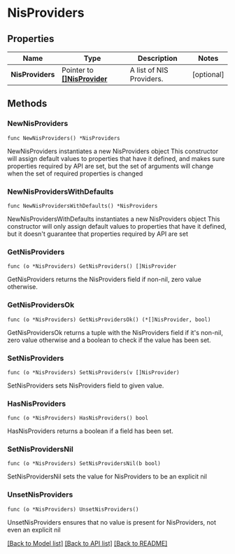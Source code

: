 # NisProviders

## Properties

Name | Type | Description | Notes
------------ | ------------- | ------------- | -------------
**NisProviders** | Pointer to [**[]NisProvider**](NisProvider.md) | A list of NIS Providers. | [optional] 

## Methods

### NewNisProviders

`func NewNisProviders() *NisProviders`

NewNisProviders instantiates a new NisProviders object
This constructor will assign default values to properties that have it defined,
and makes sure properties required by API are set, but the set of arguments
will change when the set of required properties is changed

### NewNisProvidersWithDefaults

`func NewNisProvidersWithDefaults() *NisProviders`

NewNisProvidersWithDefaults instantiates a new NisProviders object
This constructor will only assign default values to properties that have it defined,
but it doesn't guarantee that properties required by API are set

### GetNisProviders

`func (o *NisProviders) GetNisProviders() []NisProvider`

GetNisProviders returns the NisProviders field if non-nil, zero value otherwise.

### GetNisProvidersOk

`func (o *NisProviders) GetNisProvidersOk() (*[]NisProvider, bool)`

GetNisProvidersOk returns a tuple with the NisProviders field if it's non-nil, zero value otherwise
and a boolean to check if the value has been set.

### SetNisProviders

`func (o *NisProviders) SetNisProviders(v []NisProvider)`

SetNisProviders sets NisProviders field to given value.

### HasNisProviders

`func (o *NisProviders) HasNisProviders() bool`

HasNisProviders returns a boolean if a field has been set.

### SetNisProvidersNil

`func (o *NisProviders) SetNisProvidersNil(b bool)`

 SetNisProvidersNil sets the value for NisProviders to be an explicit nil

### UnsetNisProviders
`func (o *NisProviders) UnsetNisProviders()`

UnsetNisProviders ensures that no value is present for NisProviders, not even an explicit nil

[[Back to Model list]](../README.md#documentation-for-models) [[Back to API list]](../README.md#documentation-for-api-endpoints) [[Back to README]](../README.md)


